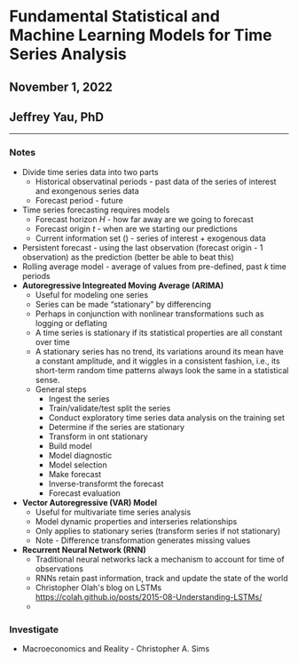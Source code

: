 # Fundamental Statistical and Machine Learning Models for Time Series Analysis
## November 1, 2022
## Jeffrey Yau, PhD
---
### Notes

- Divide time series data into two parts
    - Historical observatinal periods - past data of the series of interest and exongenous series data
    - Forecast period - future
- Time series forecasting requires models
    - Forecast horizon <i>H</i> - how far away are we going to forecast
    - Forecast origin <i>t</i> - when are we starting our predictions
    - Current information set () - series of interest + exogenous data
- Persistent forecast - using the last observation (forecast origin - 1 observation) as the prediction (better be able to beat this)
- Rolling average model - average of values from pre-defined, past <i>k</i> time periods
- <b>Autoregressive Integreated Moving Average (ARIMA)</b>
    - Useful for modeling one series
    - Series can be made “stationary” by differencing
    - Perhaps in conjunction with nonlinear transformations such as logging or deflating
    - A time series is stationary if its statistical properties are all constant over time 
    - A stationary series has no trend, its variations around its mean have a constant amplitude, and it wiggles in a consistent fashion, i.e., its short-term random time patterns always look the same in a statistical sense.
    - General steps
        - Ingest the series
        - Train/validate/test split the series
        - Conduct exploratory time series data analysis on the training set
        - Determine if the series are stationary
        - Transform in ont stationary
        - Build model
        - Model diagnostic
        - Model selection
        - Make forecast
        - Inverse-transformt the forecast
        - Forecast evaluation
- <b>Vector Autoregressive (VAR) Model</b>
    - Useful for multivariate time series analysis
    - Model dynamic properties and interseries relationships
    - Only applies to stationary series (transform series if not stationary)
    - Note - Difference transformation generates missing values
- <b>Recurrent Neural Network (RNN)</b>
    - Traditional neural networks lack a mechanism to account for time of observations
    - RNNs retain past information, track and update the state of the world
    - Christopher Olah's blog on LSTMs https://colah.github.io/posts/2015-08-Understanding-LSTMs/
    - 

### Investigate
- Macroeconomics and Reality - Christopher A. Sims

